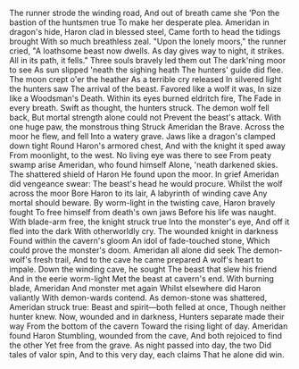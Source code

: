 The runner strode the winding road,
And out of breath came she
'Pon the bastion of the huntsmen true
To make her desperate plea.
Ameridan in dragon's hide,
Haron clad in blessed steel,
Came forth to head the tidings brought
With so much breathless zeal.
"Upon the lonely moors," the runner cried,
"A loathsome beast now dwells.
As day gives way to night, it strikes.
All in its path, it fells."
Three souls bravely led them out
The dark'ning moor to see
As sun slipped 'neath the sighing heath
The hunters' guide did flee.
The moon crept o'er the heather
As a terrible cry released
In silvered light the hunters saw
The arrival of the beast.
Favored like a wolf it was,
In size like a Woodsman's Death.
Within its eyes burned eldritch fire,
The Fade in every breath.
Swift as thought, the hunters struck.
The demon wolf fell back,
But mortal strength alone could not
Prevent the beast's attack.
With one huge paw, the monstrous thing
Struck Ameridan the Brave.
Across the moor he flew, and fell
Into a watery grave.
Jaws like a dragon's clamped down tight
Round Haron's armored chest,
And with the knight it sped away
From moonlight, to the west.
No living eye was there to see
From peaty swamp arise
Ameridan, who found himself
Alone, 'neath darkened skies.
The shattered shield of Haron
He found upon the moor.
In grief Ameridan did vengeance swear:
The beast's head he would procure.
Whilst the wolf across the moor
Bore Haron to its lair,
A labyrinth of winding cave
Any mortal should beware.
By worm-light in the twisting cave,
Haron bravely fought
To free himself from death's own jaws
Before his life was naught.
With blade-arm free, the knight struck true
Into the monster's eye,
And off it fled into the dark
With otherworldly cry.
The wounded knight in darkness
Found within the cavern's gloom
An idol of fade-touched stone,
Which could prove the monster's doom.
Ameridan all alone did seek
The demon-wolf's fresh trail,
And to the cave he came prepared
A wolf's heart to impale.
Down the winding cave, he sought
The beast that slew his friend
And in the eerie worm-light
Met the beast at cavern's end.
With burning blade, Ameridan
And monster met again
Whilst elsewhere did Haron valiantly
With demon-wards contend.
As demon-stone was shattered,
Ameridan struck true:
Beast and spirit—both felled at once,
Though neither hunter knew.
Now, wounded and in darkness,
Hunters separate made their way
From the bottom of the cavern
Toward the rising light of day.
Ameridan found Haron
Stumbling, wounded from the cave,
And both rejoiced to find the other
Yet free from the grave.
As night passed into day, the two
Did tales of valor spin,
And to this very day, each claims
That he alone did win.
